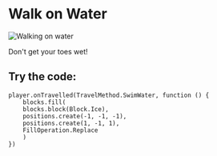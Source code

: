 # Walk on Water

![Walking on water](/static/mods/walk-on-water.jpg)

Don't get your toes wet!

## Try the code:

```blocks
player.onTravelled(TravelMethod.SwimWater, function () {
    blocks.fill(
    blocks.block(Block.Ice),
    positions.create(-1, -1, -1),
    positions.create(1, -1, 1),
    FillOperation.Replace
    )
})
```